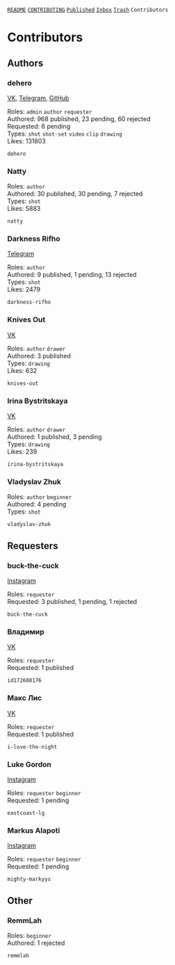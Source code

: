 [`README`](../README.md) [`CONTRIBUTING`](../CONTRIBUTING.md) [`Published`](published/index.md) [`Inbox`](inbox/index.md) [`Trash`](trash/index.md) `Contributors`

# Contributors

## Authors

### dehero

[VK](https://vk.com/dehero), [Telegram](https://t.me/deherole), [GitHub](https://github.com/dehero)

Roles: `admin` `author` `requester`  
Authored: 968 published, 23 pending, 60 rejected  
Requested: 6 pending  
Types: `shot` `shot-set` `video` `clip` `drawing`  
Likes: 131803  

```
dehero
```

### Natty

Roles: `author`  
Authored: 30 published, 30 pending, 7 rejected  
Types: `shot`  
Likes: 5883  

```
natty
```

### Darkness Rifho

[Telegram](https://t.me/midnight_in_mind)

Roles: `author`  
Authored: 9 published, 1 pending, 13 rejected  
Types: `shot`  
Likes: 2479  

```
darkness-rifho
```

### Knives Out

[VK](https://vk.com/id270989157)

Roles: `author` `drawer`  
Authored: 3 published  
Types: `drawing`  
Likes: 632  

```
knives-out
```

### Irina Bystritskaya

[VK](https://vk.com/club207258733)

Roles: `author` `drawer`  
Authored: 1 published, 3 pending  
Types: `drawing`  
Likes: 239  

```
irina-bystritskaya
```

### Vladyslav Zhuk

Roles: `author` `beginner`  
Authored: 4 pending  
Types: `shot`  

```
vladyslav-zhuk
```

## Requesters

### buck-the-cuck

[Instagram](https://instagram.com/p/buck_the_cuck/)

Roles: `requester`  
Requested: 3 published, 1 pending, 1 rejected  

```
buck-the-cuck
```

### Владимир

[VK](https://vk.com/id172608176)

Roles: `requester`  
Requested: 1 published  

```
id172608176
```

### Макс Лис

[VK](https://vk.com/i_love_the_night)

Roles: `requester`  
Requested: 1 published  

```
i-love-the-night
```

### Luke Gordon

[Instagram](https://instagram.com/p/eastcoast_lg/)

Roles: `requester` `beginner`  
Requested: 1 pending  

```
eastcoast-lg
```

### Markus Alapoti

[Instagram](https://instagram.com/p/mighty_markyys/)

Roles: `requester` `beginner`  
Requested: 1 pending  

```
mighty-markyys
```

## Other

### RemmLah

Roles: `beginner`  
Authored: 1 rejected  

```
remmlah
```

